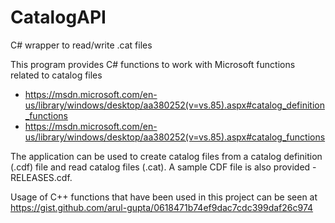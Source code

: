# CatalogAPI
C# wrapper to read/write .cat files

This program provides C# functions to work with Microsoft functions related to catalog files 
- https://msdn.microsoft.com/en-us/library/windows/desktop/aa380252(v=vs.85).aspx#catalog_definition_functions
- https://msdn.microsoft.com/en-us/library/windows/desktop/aa380252(v=vs.85).aspx#catalog_functions

The application can be used to create catalog files from a catalog definition (.cdf) file and read catalog files (.cat).
A sample CDF file is also provided - RELEASES.cdf.


Usage of C++ functions that have been used in this project can be seen at https://gist.github.com/arul-gupta/0618471b74ef9dac7cdc399daf26c974
